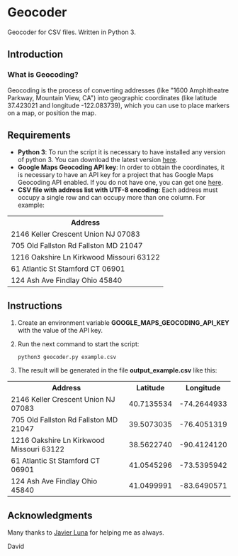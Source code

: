 # Geocoder
Geocoder for CSV files. Written in Python 3.

## Introduction
### What is Geocoding?
Geocoding is the process of converting addresses (like "1600 Amphitheatre Parkway, Mountain View, CA") into geographic coordinates (like latitude 37.423021 and longitude -122.083739), which you can use to place markers on a map, or position the map.

## Requirements
* **Python 3**: To run the script it is necessary to have installed any version of python 3. You can download the latest version [here](https://www.python.org/downloads).
* **Google Maps Geocoding API key**: In order to obtain the coordinates, it is necessary to have an API key for a project that has Google Maps Geocoding API enabled. If you do not have one, you can get one [here](https://developers.google.com/maps/documentation/geocoding/get-api-key).
* **CSV file with address list with UTF-8 encoding**: Each address must occupy a single row and can occupy more than one column. For example:

<table>
	<tr>
		<th>Address</th>
	</tr>
	<tr>
		<td>2146 Keller Crescent Union NJ 07083</td>
	</tr>
	<tr>
		<td>705 Old Fallston Rd Fallston MD 21047</td>
	</tr>
	<tr>
		<td>1216 Oakshire Ln Kirkwood Missouri 63122</td>
	</tr>
	<tr>
		<td>61 Atlantic St Stamford CT 06901</td>
	</tr>
	<tr>
		<td>124 Ash Ave Findlay Ohio 45840</td>
	</tr>
</table>

## Instructions
1. Create an environment variable **GOOGLE\_MAPS\_GEOCODING\_API\_KEY** with the value of the API key.
2. Run the next command to start the script:

	``` 
	python3 geocoder.py example.csv
	```
3. The result will be generated in the file **output\_example.csv** like this:

<table>
	<tr>
		<th>Address</th>
		<th>Latitude</th>
		<th>Longitude</th>
	</tr>
	<tr>
		<td>2146 Keller Crescent Union NJ 07083</td>
		<td>40.7135534</td>
		<td>-74.2644933</td>
	</tr>
	<tr>
		<td>705 Old Fallston Rd Fallston MD 21047</td>
		<td>39.5073035</td>
		<td>-76.4051319</td>
	</tr>
	<tr>
		<td>1216 Oakshire Ln Kirkwood Missouri 63122</td>
		<td>38.5622740</td>
		<td>-90.4124120</td>
	</tr>
	<tr>
		<td>61 Atlantic St Stamford CT 06901</td>
		<td>41.0545296</td>
		<td>-73.5395942</td>
	</tr>
	<tr>
		<td>124 Ash Ave Findlay Ohio 45840</td>
		<td>41.0499991</td>
		<td>-83.6490571</td>
	</tr>
</table>

## Acknowledgments
Many thanks to [Javier Luna](https://github.com/JavierLuna) for helping me as always.


David